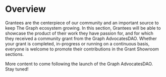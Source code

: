# Overview

Grantees are the centerpiece of our community and an important source to keep The Graph ecosystem growing. In this section, Grantees will be able to showcase the product of their work they have passion for, and for which they received a community grant from the Graph AdvocatesDAO. Whether your grant is completed, in-progress or running on a continuous basis, everyone is welcome to promote their contributions in the Grant Showroom sections.





More content to come following the launch of the Graph AdvocatesDAO. Stay tuned!
